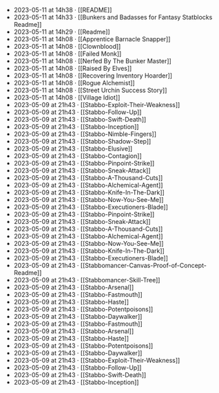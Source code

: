 - 2023-05-11 at 14h38 · [[README]]
- 2023-05-11 at 14h33 · [[Bunkers and Badasses for Fantasy Statblocks Readme]]
- 2023-05-11 at 14h29 · [[Readme]]
- 2023-05-11 at 14h08 · [[Apprentice Barnacle Snapper]]
- 2023-05-11 at 14h08 · [[Clownblood]]
- 2023-05-11 at 14h08 · [[Failed Monk]]
- 2023-05-11 at 14h08 · [[Nerfed By The Bunker Master]]
- 2023-05-11 at 14h08 · [[Raised By Elves]]
- 2023-05-11 at 14h08 · [[Recovering Inventory Hoarder]]
- 2023-05-11 at 14h08 · [[Rogue Alchemist]]
- 2023-05-11 at 14h08 · [[Street Urchin Success Story]]
- 2023-05-11 at 14h08 · [[Village Idiot]]
- 2023-05-09 at 21h43 · [[Stabbo-Exploit-Their-Weakness]]
- 2023-05-09 at 21h43 · [[Stabbo-Follow-Up]]
- 2023-05-09 at 21h43 · [[Stabbo-Swift-Death]]
- 2023-05-09 at 21h43 · [[Stabbo-Inception]]
- 2023-05-09 at 21h43 · [[Stabbo-Nimble-Fingers]]
- 2023-05-09 at 21h43 · [[Stabbo-Shadow-Step]]
- 2023-05-09 at 21h43 · [[Stabbo-Elusive]]
- 2023-05-09 at 21h43 · [[Stabbo-Contagion]]
- 2023-05-09 at 21h43 · [[Stabbo-Pinpoint-Strike]]
- 2023-05-09 at 21h43 · [[Stabbo-Sneak-Attack]]
- 2023-05-09 at 21h43 · [[Stabbo-A-Thousand-Cuts]]
- 2023-05-09 at 21h43 · [[Stabbo-Alchemical-Agent]]
- 2023-05-09 at 21h43 · [[Stabbo-Knife-In-The-Dark]]
- 2023-05-09 at 21h43 · [[Stabbo-Now-You-See-Me]]
- 2023-05-09 at 21h43 · [[Stabbo-Executioners-Blade]]
- 2023-05-09 at 21h43 · [[Stabbo-Pinpoint-Strike]]
- 2023-05-09 at 21h43 · [[Stabbo-Sneak-Attack]]
- 2023-05-09 at 21h43 · [[Stabbo-A-Thousand-Cuts]]
- 2023-05-09 at 21h43 · [[Stabbo-Alchemical-Agent]]
- 2023-05-09 at 21h43 · [[Stabbo-Now-You-See-Me]]
- 2023-05-09 at 21h43 · [[Stabbo-Knife-In-The-Dark]]
- 2023-05-09 at 21h43 · [[Stabbo-Executioners-Blade]]
- 2023-05-09 at 21h43 · [[Stabbomancer-Canvas-Proof-of-Concept-Readme]]
- 2023-05-09 at 21h43 · [[Stabbomancer-Skill-Tree]]
- 2023-05-09 at 21h43 · [[Stabbo-Arsenal]]
- 2023-05-09 at 21h43 · [[Stabbo-Fastmouth]]
- 2023-05-09 at 21h43 · [[Stabbo-Haste]]
- 2023-05-09 at 21h43 · [[Stabbo-Potentpoisons]]
- 2023-05-09 at 21h43 · [[Stabbo-Daywalker]]
- 2023-05-09 at 21h43 · [[Stabbo-Fastmouth]]
- 2023-05-09 at 21h43 · [[Stabbo-Arsenal]]
- 2023-05-09 at 21h43 · [[Stabbo-Haste]]
- 2023-05-09 at 21h43 · [[Stabbo-Potentpoisons]]
- 2023-05-09 at 21h43 · [[Stabbo-Daywalker]]
- 2023-05-09 at 21h43 · [[Stabbo-Exploit-Their-Weakness]]
- 2023-05-09 at 21h43 · [[Stabbo-Follow-Up]]
- 2023-05-09 at 21h43 · [[Stabbo-Swift-Death]]
- 2023-05-09 at 21h43 · [[Stabbo-Inception]]
